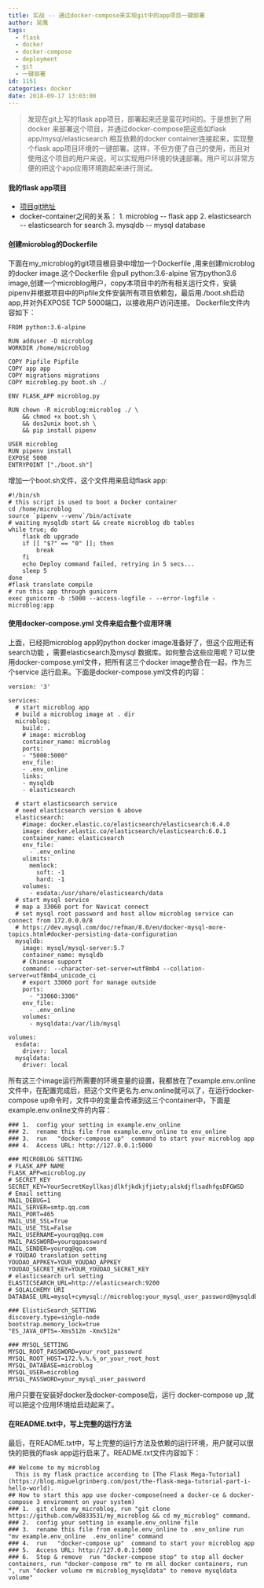 ```yaml
---
title: 实战 -- 通过docker-compose来实现git中的app项目一键部署
author: 吴鹰
tags:
  - flask
  - docker
  - docker-compose
  - deployment
  - git
  - 一键部署
id: 1151
categories: docker
date: 2018-09-17 13:03:00
---
```

> 发现在git上写的flask app项目，部署起来还是蛮花时间的。于是想到了用docker 来部署这个项目，并通过docker-compose把这些如flask app/mysql/elasticsearch 相互依赖的docker container连接起来，实现整个flask app项目环境的一键部署。这样，不但方便了自己的使用，而且对使用这个项目的用户来说，可以实现用户环境的快速部署。用户可以非常方便的把这个app应用环境跑起来进行测试。

#### 我的flask app项目
- [项目git地址](https://github.com/w8833531/my_microblog)
- docker-container之间的关系：
       1. microblog -- flask app
       2. elasticsearch -- elasticsearch for search
       3. mysqldb -- mysql database

#### 创建microblog的Dockerfile
下面在my_microblog的git项目根目录中增加一个Dockerfile ,用来创建microblog的docker image.这个Dockerfile 会pull python:3.6-alpine 官方python3.6 image,创建一个microblog用户，copy本项目中的所有相关运行文件，安装pipenv并根据项目中的Pipfile文件安装所有项目依赖包，最后用./boot.sh启动app,并对外EXPOSE TCP 5000端口，以接收用户访问连接。 
Dockerfile文件内容如下：
```
FROM python:3.6-alpine

RUN adduser -D microblog
WORKDIR /home/microblog

COPY Pipfile Pipfile
COPY app app
COPY migrations migrations
COPY microblog.py boot.sh ./

ENV FLASK_APP microblog.py

RUN chown -R microblog:microblog ./ \
    && chmod +x boot.sh \
    && dos2unix boot.sh \
    && pip install pipenv 

USER microblog
RUN pipenv install
EXPOSE 5000
ENTRYPOINT ["./boot.sh"]
```
增加一个boot.sh文件，这个文件用来启动flask app:
```
#!/bin/sh
# this script is used to boot a Docker container
cd /home/microblog
source `pipenv --venv`/bin/activate
# waiting mysqldb start && create microblog db tables
while true; do
    flask db upgrade
    if [[ "$?" == "0" ]]; then
        break
    fi
    echo Deploy command failed, retrying in 5 secs...
    sleep 5
done
#flask translate compile
# run this app through gunicorn
exec gunicorn -b :5000 --access-logfile - --error-logfile - microblog:app
```

#### 使用docker-compose.yml 文件来组合整个应用环境
上面，已经把microblog app的python docker image准备好了，但这个应用还有search功能 ，需要elasticsearch及mysql 数据库。如何整合这些应用呢？可以使用docker-compose.yml文件，把所有这三个docker image整合在一起，作为三个service 运行启来。下面是docker-compose.yml文件的内容：
```
version: '3'

services:
  # start microblog app
  # build a microblog image at . dir
  microblog:
    build: .
    # image: microblog
    container_name: microblog
    ports:
    - "5000:5000"
    env_file:
    - .env_online
    links:
    - mysqldb
    - elasticsearch

  # start elasticsearch service
  # need elasticsearch version 6 above
  elasticsearch:
    #image: docker.elastic.co/elasticsearch/elasticsearch:6.4.0
    image: docker.elastic.co/elasticsearch/elasticsearch:6.0.1
    container_name: elasticsearch
    env_file:
      - .env_online
    ulimits:
      memlock:
        soft: -1
        hard: -1
    volumes:
      - esdata:/usr/share/elasticsearch/data
  # start mysql service
  # map a 33060 port for Navicat connect 
  # set mysql root password and host allow microblog service can connect from 172.0.0.0/8
  # https://dev.mysql.com/doc/refman/8.0/en/docker-mysql-more-topics.html#docker-persisting-data-configuration
  mysqldb:
    image: mysql/mysql-server:5.7
    container_name: mysqldb
    # Chinese support
    command: --character-set-server=utf8mb4 --collation-server=utf8mb4_unicode_ci
    # export 33060 port for manage outside
    ports:
      - "33060:3306"
    env_file:
      - .env_online
    volumes:
      - mysqldata:/var/lib/mysql

volumes:
  esdata:
    driver: local
  mysqldata:
    driver: local
```
所有这三个image运行所需要的环境变量的设置，我都放在了example.env.online文件中，在配置完成后，把这个文件更名为.env.online就可以了，在运行docker-compose up命令时，文件中的变量会传递到这三个container中，下面是example.env.online文件的内容：
```
### 1.  config your setting in example.env_online
### 2.  rename this file from example.env_online to env_online
### 3.  run   "docker-compose up"  command to start your microblog app
### 4.  Access URL: http://127.0.0.1:5000

### MICROBLOG SETTING
# FLASK_APP NAME
FLASK_APP=microblog.py
# SECRET_KEY
SECRET_KEY=YourSecretKeyllkasjdlkfjkdkjfjiety;alskdjflsadhfgsDFGWSD
# Email setting
MAIL_DEBUG=1
MAIL_SERVER=smtp.qq.com
MAIL_PORT=465
MAIL_USE_SSL=True
MAIL_USE_TSL=False
MAIL_USERNAME=yourqq@qq.com
MAIL_PASSWORD=yourqqpassword
MAIL_SENDER=yourqq@qq.com
# YOUDAO translation setting
YOUDAO_APPKEY=YOUR_YOUDAO_APPKEY
YOUDAO_SECRET_KEY=YOUR_YOUDAO_SECRET_KEY
# elasticsearch url setting
ELASTICSEARCH_URL=http://elasticsearch:9200
# SQLALCHEMY URI
DATABASE_URL=mysql+cymysql://microblog:your_mysql_user_password@mysqldb:3306/microblog

### ElisticSearch_SETTING
discovery.type=single-node
bootstrap.memory_lock=true
"ES_JAVA_OPTS=-Xms512m -Xmx512m"

### MYSQL_SETTING
MYSQL_ROOT_PASSWORD=your_root_passowrd
MYSQL_ROOT_HOST=172.%.%.%_or_your_root_host
MYSQL_DATABASE=microblog
MYSQL_USER=microblog
MYSQL_PASSWORD=your_mysql_user_password
```
用户只要在安装好docker及docker-compose后，运行 docker-compose up ,就可以把这个应用环境给启动起来了。

#### 在README.txt中，写上完整的运行方法
最后，在README.txt中，写上完整的运行方法及依赖的运行环境，用户就可以很快的把我的flask app运行启来了。README.txt文件内容如下：
```
## Welcome to my microblog
  This is my flask practice according to [The Flask Mega-Tutorial](https://blog.miguelgrinberg.com/post/the-flask-mega-tutorial-part-i-hello-world).
## How to start this app use docker-compose(need a docker-ce & docker-compose 3 enviroment on your system)
### 1.  git clone my_microblog, run "git clone https://github.com/w8833531/my_microblog && cd my_microblog" command.
### 2.  config your setting in example.env_online file
### 3.  rename this file from example.env_online to .env_online run   "mv example.env_online  .env_online" command
### 4.  run   "docker-compose up"  command to start your microblog app
### 5.  Access URL: http://127.0.0.1:5000
### 6.  Stop & remove  run "docker-compose stop" to stop all docker containers, run "docker-compose rm" to rm all docker containers, run ", run "docker volume rm microblog_mysqldata" to remove mysqldata volume"
```

